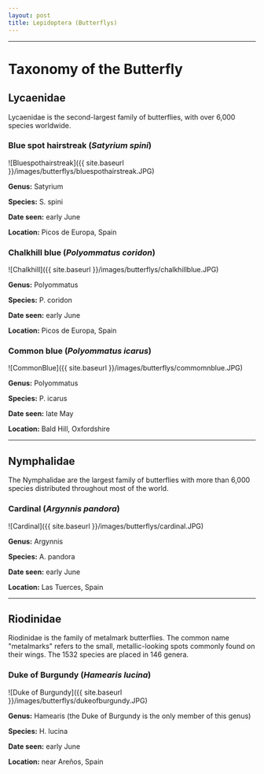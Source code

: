```yaml
---
layout: post
title: Lepidoptera (Butterflys)
---
```


--------

# Taxonomy of the Butterfly


## Lycaenidae

Lycaenidae is the second-largest family of butterflies, with over 6,000 species worldwide.

### **Blue spot hairstreak** (*Satyrium spini*)
![Bluespothairstreak]({{ site.baseurl }}/images/butterflys/bluespothairstreak.JPG)

**Genus:** Satyrium

**Species:** S. spini

**Date seen:** early June

**Location:** Picos de Europa, Spain

### **Chalkhill blue** (*Polyommatus coridon*)
![Chalkhill]({{ site.baseurl }}/images/butterflys/chalkhillblue.JPG)

**Genus:** Polyommatus

**Species:** P. coridon

**Date seen:** early June

**Location:** Picos de Europa, Spain

### **Common blue** (*Polyommatus icarus*)
![CommonBlue]({{ site.baseurl }}/images/butterflys/commomnblue.JPG)

**Genus:** Polyommatus

**Species:** P. icarus

**Date seen:** late May

**Location:** Bald Hill, Oxfordshire

------

##  Nymphalidae

The Nymphalidae are the largest family of butterflies with more than 6,000 species distributed throughout most of the world.

### **Cardinal** (*Argynnis pandora*)
![Cardinal]({{ site.baseurl }}/images/butterflys/cardinal.JPG)

**Genus:** Argynnis

**Species:** A. pandora

**Date seen:** early June

**Location:** Las Tuerces, Spain

----------

## Riodinidae

Riodinidae is the family of metalmark butterflies. The common name "metalmarks" refers to the small, metallic-looking spots commonly found on their wings. The 1532 species are placed in 146 genera.

### **Duke of Burgundy** (*Hamearis lucina*)
![Duke of Burgundy]({{ site.baseurl }}/images/butterflys/dukeofburgundy.JPG)

**Genus:** Hamearis (the Duke of Burgundy is the only member of this genus)

**Species:** H. lucina

**Date seen:** early June

**Location:** near Areños, Spain


